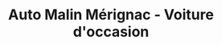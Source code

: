 ---
title: "Auto Malin Mérignac - Voiture d'occasion"
url: /merignac/auto-malin-merignac-voiture-doccasion/
shop: voiture
---
